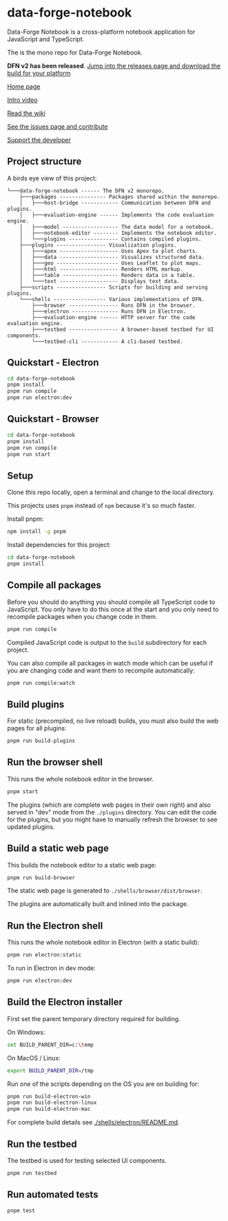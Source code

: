 # data-forge-notebook

Data-Forge Notebook is a cross-platform notebook application for JavaScript and TypeScript.

The is the mono repo for Data-Forge Notebook.

**DFN v2 has been released**. [Jump into the releases page and download the build for your platform](https://github.com/data-forge-notebook/data-forge-notebook/releases)

[Home page](http://www.data-forge-notebook.com/)

[Intro video](https://www.youtube.com/watch?v=-kmjIBJMWsU)

[Read the wiki](https://github.com/data-forge-notebook/data-forge-notebook/wiki)

[See the issues page and contribute](https://github.com/data-forge-notebook/data-forge-notebook/issues)

[Support the developer](https://codecapers.com.au/about#support-my-work)

## Project structure

A birds eye view of this project:

```
└───data-forge-notebook ------ The DFN v2 monorepo.
    ├───packages --------------- Packages shared within the monorepo.
    │   ├───host-bridge ------------ Communication between DFN and plugins.
    │   ├───evaluation-engine ------ Implements the code evaluation engine.
    │   ├───model ------------------ The data model for a notebook.
    │   ├───notebook-editor -------- Implements the notebook editor.
    │   └───plugins ---------------- Contains compiled plugins.
    ├───plugins ---------------- Visualization plugins.
    │   ├───apex ------------------- Uses Apex to plot charts.
    │   ├───data ------------------- Visualizes structured data.
    │   ├───geo -------------------- Uses Leaflet to plot maps.
    │   ├───html ------------------- Renders HTML markup.
    │   ├───table ------------------ Renders data in a table.
    │   └───text ------------------- Displays text data.
    ├───scripts ---------------- Scripts for building and serving plugins.
    └───shells ----------------- Various implementations of DFN.
        ├───browser ---------------- Runs DFN in the browser.
        ├───electron --------------- Runs DFN in Electron.
        ├───evaluation-engine ------ HTTP server for the code evaluation engine.
        ├───testbed ---------------- A browser-based testbed for UI components.
        └───testbed-cli ------------ A cli-based testbed.
```
## Quickstart - Electron

```bash
cd data-forge-notebook
pnpm install
pnpm run compile
pnpm run electron:dev
```

## Quickstart - Browser

```bash
cd data-forge-notebook
pnpm install
pnpm run compile
pnpm run start
```

## Setup 

Clone this repo locally, open a terminal and change to the local directory.

This projects uses `pnpm` instead of `npm` because it's so much faster.

Install pnpm:

```bash
npm install -g pnpm
```

Install dependencies for this project:

```bash
cd data-forge-notebook
pnpm install
```

## Compile all packages

Before you should do anything you should compile all TypeScript code to JavaScript. You only have to do this once at the start and you only need to recompile packages when you change code in them.

```bash
pnpm run compile
```

Compiled JavaScript code is output to the `build` subdirectory for each project.

You can also compile all packages in watch mode which can be useful if you are changing code and want them to recompile automatically:

```bash
pnpm run compile:watch
```

## Build plugins

For static (precompiled, no live reload) builds, you must also build the web pages for all plugins:

```bash
pnpm run build-plugins
```
## Run the browser shell

This runs the whole notebook editor in the browser.

```bash
pnpm start
```

The plugins (which are complete web pages in their own right) and also served in "dev" mode from the `./plugins` directory. You can edit the code for the plugins, but you might have to manually refresh the browser to see updated plugins.

## Build a static web page

This builds the notebook editor to a static web page:

```bash
pnpm run build-browser
```

The static web page is generated to `./shells/browser/dist/browser`.

The plugins are automatically built and inlined into the package.

## Run the Electron shell

This runs the whole notebook editor in Electron (with a static build):

```bash
pnpm run electron:static
```

To run in Electron in dev mode:

```bash
pnpm run electron:dev
```

## Build the Electron installer

First set the parent temporary directory required for building. 

On Windows:

```bash
set BUILD_PARENT_DIR=c:\temp
```

On MacOS / Linux:

```bash
export BUILD_PARENT_DIR=/tmp
```

Run one of the scripts depending on the OS you are on building for:

```bash
pnpm run build-electron-win
pnpm run build-electron-linux
pnpm run build-electron-mac
```

For complete build details see [./shells/electron/README.md](./shells/electron/README.md).

## Run the testbed

The testbed is used for testing selected UI components.

```bash
pnpm run testbed
```

## Run automated tests

```bash
pnpm test
```

